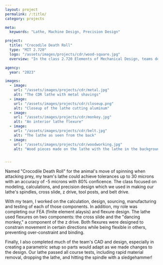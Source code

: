 ```yaml
---
layout: project
permalink: /:title/
category: projects

meta:
  keywords: "Lathe, Machine Design, Precision Design"

project:
  title: "Crocodile Death Roll"
  type: "MIT 2.720"
  logo: "/assets/images/projects/cdr/wood-square.jpg"
  overview: "In the class 2.720 Elements of Mechanical Design, teams design and build tabletop lathes. My team developed a two-spindled lathe to allow for metalworking and woodworking on the same machine."

agency:
  year: "2023"

images:
  - image:
    url: "/assets/images/projects/cdr/metal.jpg"
    alt: "The CDR lathe with metal shavings"
  - image:
    url: "/assets/images/projects/cdr/closeup.png"
    alt: "Closeup of the lathe cutting aluminum"
  - image:
    url: "/assets/images/projects/cdr/monkey.jpg"
    alt: "An interior lathe flexure"
  - image:
    url: "/assets/images/projects/cdr/belt.jpg"
    alt: "The lathe as seen from the back"
  - image:
    url: "/assets/images/projects/cdr/woodworking.jpg"
    alt: "Wood pieces made on the lathe with the lathe in the background"


---
```

<p> Named "Crocodile Death Roll" for the animal's move of spinning when attacking prey, my team's lathe could achieve tolerances up to 30 microns with an accuracy of -5 microns with 80% conficence. The class focused on modeling, calculations, and precision design which we used in making our lathe's spindles, cross slide, z drive, tool posts, and belt drive. </p>

<p> With my team, I worked on the calculation, design, sourcing, manufacturing and testing of each of those components. In addition, my role was completing our FEA (finite element alaysis) and flexure design. The lathe used flexures on two components: the cross slide and the "dancing monkey," a component of the z drive. Both flexures were designed to constrain movement in certain directions while being flexible in others, preventing over-constraint and binding. </p>

<p> Finally, I also completed much of the team's CAD and design, especially in creating a parametric setup so parts would adapt as we made changes to the design. Our lathe passed all course tests, including rapid material removal, dropping the lathe, and hitting the spindle with a sledgehammer! </p>
